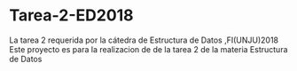 # Tarea-2-ED2018
La tarea 2 requerida por la cátedra de Estructura de Datos ,FI(UNJU)2018
Este proyecto es para la realizacion de de la tarea 2 de la materia Estructura de Datos 
